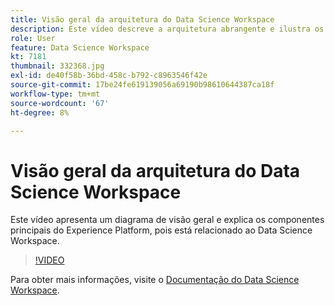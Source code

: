 ```yaml
---
title: Visão geral da arquitetura do Data Science Workspace
description: Este vídeo descreve a arquitetura abrangente e ilustra os componentes principais do Espaço de trabalho de ciência de dados na Adobe Experience Platform.
role: User
feature: Data Science Workspace
kt: 7181
thumbnail: 332368.jpg
exl-id: de40f58b-36bd-458c-b792-c8963546f42e
source-git-commit: 17be24fe619139056a69190b98610644387ca18f
workflow-type: tm+mt
source-wordcount: '67'
ht-degree: 8%

---
```


# Visão geral da arquitetura do Data Science Workspace

Este vídeo apresenta um diagrama de visão geral e explica os componentes principais do Experience Platform, pois está relacionado ao Data Science Workspace.

>[!VIDEO](https://video.tv.adobe.com/v/332368)

Para obter mais informações, visite o [Documentação do Data Science Workspace](https://experienceleague.adobe.com/docs/experience-platform/data-science-workspace/home.html?lang=pt-BR).
